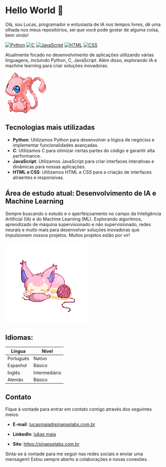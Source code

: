 # Hello World 👋

Olá, sou Lucas, programador e entusiasta de IA nos tempos livres, dê uma olhada nos meus repositórios, sei que você pode gostar de alguma coisa, bem vindo!

[![Python](https://img.shields.io/badge/Python-3.8%2B-blue)](https://www.python.org/)
[![C](https://img.shields.io/badge/C-11-blue)](https://www.learn-c.org/)
[![JavaScript](https://img.shields.io/badge/JavaScript-ES6-yellow)](https://developer.mozilla.org/en-US/docs/Web/JavaScript)
[![HTML](https://img.shields.io/badge/HTML-5-orange)](https://developer.mozilla.org/en-US/docs/Web/HTML)
[![CSS](https://img.shields.io/badge/CSS-3-blueviolet)](https://developer.mozilla.org/en-US/docs/Web/CSS)

Atualmente focado no desenvolvimento de aplicações utilizando várias linguagens, incluindo Python, C, JavaScript. Além disso, explorando IA e machine learning para criar soluções inovadoras.

![kitty](gifs/f5d407d8-d09a-4d0c-8b35-7a634b5e2a15.gif)


## Tecnologias mais utilizadas

- **Python**: Utilizamos Python para desenvolver a lógica de negócios e implementar funcionalidades avançadas.
- **C**: Utilizamos C para otimizar certas partes do código e garantir alta performance.
- **JavaScript**: Utilizamos JavaScript para criar interfaces interativas e dinâmicas para nossas aplicações.
- **HTML e CSS**: Utilizamos HTML e CSS para a criação de interfaces atraentes e responsivas.

## Área de estudo atual: Desenvolvimento de IA e Machine Learning

Sempre buscando o estudo e o aperfeiçoamento no campo da Inteligência Artificial (IA) e do Machine Learning (ML). Explorando algoritmos, aprendizado de máquina supervisionado e não supervisionado, redes neurais e muito mais para desenvolver soluções inovadoras que impulsionem nossos projetos. Muitos projetos estão por vir!

![Mew](gifs/4072f78f453674b3c7422056bf213837.gif)

## Idiomas:

| Lingua | Nível |
|-------|-------|
| Português  | Nativo    |
| Espanhol  | Básico    |
| Inglês  | Intermediário    |
| Alemão | Básico    |

## Contato

Fique à vontade para entrar em contato comigo através dos seguintes meios:

- **E-mail**: [lucasmaia@sinapselabs.com.br](mailto:lucasmaia@sinapselabs.com.br)

- **LinkedIn**: [lukas maia]([https://www.linkedin.com/in/seuperfil/](https://www.linkedin.com/in/lukas-maia-263a331b2?utm_source=share&utm_campaign=share_via&utm_content=profile&utm_medium=android_app))

- **Site**: https://sinapselabs.com.br



Sinta-se à vontade para me seguir nas redes sociais e enviar uma mensagem! Estou sempre aberto a colaborações e novas conexões.


<!--
**MAIA332/MAIA332** is a ✨ _special_ ✨ repository because its `README.md` (this file) appears on your GitHub profile.

Here are some ideas to get you started:

- 🔭 I’m currently working on ...
- 🌱 I’m currently learning ...
- 👯 I’m looking to collaborate on ...
- 🤔 I’m looking for help with ...
- 💬 Ask me about ...
- 📫 How to reach me: ...
- 😄 Pronouns: ...
- ⚡ Fun fact: ...
-->
